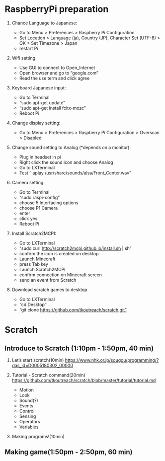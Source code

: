 # RaspberryPi preparation
1.	Chance Language to Japanese:
    - Go to Menu > Preferences > Raspberry Pi Configuration 
    - Set Location > Language (ja), Country (JP), Character Set (UTF-8) > OK > Set Timezone > Japan 
    - restart Pi
    
2.	Wifi setting 
    - Use GUI to connect to Open_Internet 
    - Open browser and go to “google.com” 
    - Read the use term and click agree
    
3.	Keyboard Japanese input:
    - Go to Terminal 
    - “sudo apt-get update” 
    - “sudo apt-get install fcitx-mozc” 
    - Reboot Pi
4.	Change display setting: 
    - Go to Menu > Preferences > Raspberry Pi Configuration > Overscan > Disabled
    
5.	Change sound setting to Analog (*depends on a monitor): 
    - Plug in headset in pi 
    - Right click the sound icon and choose Analog
    - Go to LXTerminal 
    - Test “ aplay /usr/share/sounds/alsa/Front_Center.wav” 
    
6.	Camera setting:
    - Go to Terminal
    - “sudo raspi-config”
    - choose 5 Interfacing options 
    - choose P1 Camera
    - enter
    - click yes 
    - Reboot Pi

7.	Install Scratch2MCPI:
    - Go to LXTerminal 
    - “sudo curl http://scratch2mcpi.github.io/install.sh | sh” 
    - confirm the icon is created on desktop 
    - Launch Minecraft 
    - press Tab key 
    - Launch Scratch2MCPI 
    - confirm connection on Minecraft screen
    - send an event from Scratch
8.	Download scratch games to desktop
    - Go to LXTerminal 
    - “cd Desktop” 
    - “git clone https://github.com/tkoutreach/scratch.git”


# Scratch 
## Introduce to Scratch (1:10pm - 1:50pm, 40 min)
1. Let’s start scratch(10min) 
https://www.nhk.or.jp/sougou/programming/?das_id=D0005180302_00000

2. Tutorial - Scratch command(20min)
https://github.com/tkoutreach/scratch/blob/master/tutorial/tutorial.md

    - Motion
    - Look
    - Sound(?)
    - Events
    - Control
    - Sensing
    - Operators
    - Variables

3. Making programs!(10min)

## Making game(1:50pm - 2:50pm, 60 min)

